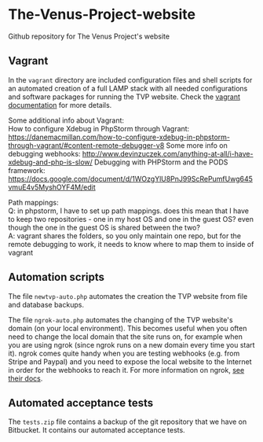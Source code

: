# The-Venus-Project-website
Github repository for The Venus Project's website

## Vagrant
In the `vagrant` directory are included configuration files and shell scripts for an automated creation of a full LAMP stack with all needed configurations and software packages for running the TVP website. Check the [vagrant documentation](https://www.vagrantup.com/docs/) for more details.

Some additional info about Vagrant:  
How to configure Xdebug in PhpStorm through Vagrant: https://danemacmillan.com/how-to-configure-xdebug-in-phpstorm-through-vagrant/#content-remote-debugger-v8
Some more info on debugging webhooks: http://www.devinzuczek.com/anything-at-all/i-have-xdebug-and-php-is-slow/ 
Debugging with PHPStorm and the PODS framework: https://docs.google.com/document/d/1WOzgYlU8PnJ99ScRePumfUwg645vmuE4v5MyshOYF4M/edit

Path mappings:  
Q: in phpstorm, I have to set up path mappings. does this mean that I have to keep two repositories - one in my host OS and one in the guest OS? even though the one in the guest OS is shared between the two?  
A: vagrant shares the folders, so you only maintain one repo, but for the remote debugging to work, it needs to know where to map them to inside of vagrant

## Automation scripts
The file `newtvp-auto.php` automates the creation the TVP website from file and database backups.

The file `ngrok-auto.php` automates the changing of the TVP website's domain (on your local environment). This becomes useful when you often need to change the local domain that the site runs on, for example when you are using ngrok (since ngrok runs on a new domain every time you start it). ngrok comes quite handy when you are testing webhooks (e.g. from Stripe and Paypal) and you need to expose the local website to the Internet in order for the webhooks to reach it. For more information on ngrok, [see their docs](https://ngrok.com/docs).

## Automated acceptance tests
The `tests.zip` file contains a backup of the git repository that we have on Bitbucket. It contains our automated acceptance tests.
